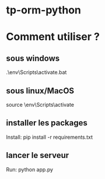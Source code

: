 # tp-orm-python

# Comment utiliser ?

## sous windows
.\env\Scripts\activate.bat

## sous linux/MacOS
source \env\Scripts\activate

## installer les packages 
Install: pip install -r requirements.txt

## lancer le serveur
Run: python app.py
